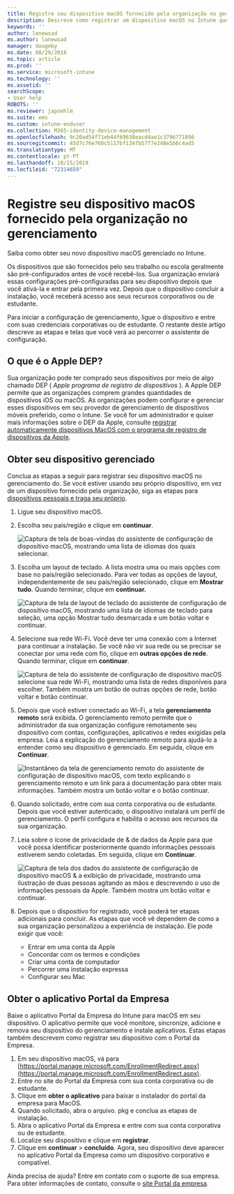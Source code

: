 ```yaml
---
title: Registre seu dispositivo macOS fornecido pela organização no gerenciamento | Microsoft Docs
description: Descreve como registrar um dispositivo macOS no Intune que foi adquirido e fornecido pela sua organização.
keywords: ''
author: lenewsad
ms.author: lanewsad
manager: dougeby
ms.date: 08/29/2018
ms.topic: article
ms.prod: ''
ms.service: microsoft-intune
ms.technology: ''
ms.assetid: ''
searchScope:
- User help
ROBOTS: ''
ms.reviewer: japoehlm
ms.suite: ems
ms.custom: intune-enduser
ms.collection: M365-identity-device-management
ms.openlocfilehash: 9c20ad54f71eb44f69638eacd4ae1c3796771896
ms.sourcegitcommit: 45d7c76e760c5117bf134fb57f7e248e5b6c4ad5
ms.translationtype: MT
ms.contentlocale: pt-PT
ms.lasthandoff: 10/15/2019
ms.locfileid: "72314659"
---
```

# <a name="enroll-your-organization-provided-macos-device-in-management"></a>Registre seu dispositivo macOS fornecido pela organização no gerenciamento

Saiba como obter seu novo dispositivo macOS gerenciado no Intune.  

Os dispositivos que são fornecidos pelo seu trabalho ou escola geralmente são pré-configurados antes de você recebê-los. Sua organização enviará essas configurações pré-configuradas para seu dispositivo depois que você ativá-la e entrar pela primeira vez. Depois que o dispositivo concluir a instalação, você receberá acesso aos seus recursos corporativos ou de estudante.

Para iniciar a configuração de gerenciamento, ligue o dispositivo e entre com suas credenciais corporativas ou de estudante. O restante deste artigo descreve as etapas e telas que você verá ao percorrer o assistente de configuração.

## <a name="what-is-apple-dep"></a>O que é o Apple DEP?

Sua organização pode ter comprado seus dispositivos por meio de algo chamado DEP ( *Apple programa de registro de dispositivos* ). A Apple DEP permite que as organizações comprem grandes quantidades de dispositivos iOS ou macOS. As organizações podem configurar e gerenciar esses dispositivos em seu provedor de gerenciamento de dispositivos móveis preferido, como o Intune. Se você for um administrador e quiser mais informações sobre o DEP da Apple, consulte [registrar automaticamente dispositivos MacOS com o programa de registro de dispositivos da Apple](https://docs.microsoft.com/intune/enrollment/device-enrollment-program-enroll-macos).  

## <a name="get-your-device-managed"></a>Obter seu dispositivo gerenciado

Conclua as etapas a seguir para registrar seu dispositivo macOS no gerenciamento do. Se você estiver usando seu próprio dispositivo, em vez de um dispositivo fornecido pela organização, siga as etapas para [dispositivos pessoais e traga seu próprio](enroll-your-device-in-intune-macos-cp.md).  

1. Ligue seu dispositivo macOS.
2. Escolha seu país/região e clique em **continuar**.  

   ![Captura de tela de boas-vindas do assistente de configuração de dispositivo macOS, mostrando uma lista de idiomas dos quais selecionar.](./media/macos-dep-welcome-1808.png)
3. Escolha um layout de teclado. A lista mostra uma ou mais opções com base no país/região selecionado. Para ver todas as opções de layout, independentemente de seu país/região selecionado, clique em **Mostrar tudo**. Quando terminar, clique em **continuar.**  

   ![Captura de tela de layout de teclado do assistente de configuração de dispositivo macOS, mostrando uma lista de idiomas de teclado para seleção, uma opção Mostrar tudo desmarcada e um botão voltar e continuar.](./media/macos-dep-keyboard-1808.png)  
4. Selecione sua rede Wi-Fi. Você deve ter uma conexão com a Internet para continuar a instalação. Se você não vir sua rede ou se precisar se conectar por uma rede com fio, clique em **outras opções de rede**. Quando terminar, clique em **continuar**.  

   ![Captura de tela do assistente de configuração de dispositivo macOS selecione sua rede Wi-Fi, mostrando uma lista de redes disponíveis para escolher. Também mostra um botão de outras opções de rede, botão voltar e botão continuar.](./media/macos-dep-wifi-1808.png)  
5. Depois que você estiver conectado ao Wi-Fi, a tela **gerenciamento remoto** será exibida. O gerenciamento remoto permite que o administrador da sua organização configure remotamente seu dispositivo com contas, configurações, aplicativos e redes exigidas pela empresa. Leia a explicação do gerenciamento remoto para ajudá-lo a entender como seu dispositivo é gerenciado. Em seguida, clique em **Continuar**.  

   ![Instantâneo da tela de gerenciamento remoto do assistente de configuração de dispositivo macOS, com texto explicando o gerenciamento remoto e um link para a documentação para obter mais informações. Também mostra um botão voltar e o botão continuar.](./media/macos-dep-remote-management-1-1808.png)  
6. Quando solicitado, entre com sua conta corporativa ou de estudante. Depois que você estiver autenticado, o dispositivo instalará um perfil de gerenciamento. O perfil configura e habilita o acesso aos recursos da sua organização.  
7. Leia sobre o ícone de privacidade de & de dados da Apple para que você possa identificar posteriormente quando informações pessoais estiverem sendo coletadas. Em seguida, clique em **Continuar**.  

   ![Captura de tela dos dados do assistente de configuração de dispositivo macOS & a exibição de privacidade, mostrando uma ilustração de duas pessoas agitando as mãos e descrevendo o uso de informações pessoais da Apple. Também mostra um botão voltar e continuar.](./media/macos-dep-apple-data-privacy-1808.png)  
8. Depois que o dispositivo for registrado, você poderá ter etapas adicionais para concluir. As etapas que você vê dependem de como a sua organização personalizou a experiência de instalação. Ele pode exigir que você:
    * Entrar em uma conta da Apple
    * Concordar com os termos e condições
    * Criar uma conta de computador
    * Percorrer uma instalação expressa
    * Configurar seu Mac

## <a name="get-the-company-portal-app"></a>Obter o aplicativo Portal da Empresa

Baixe o aplicativo Portal da Empresa do Intune para macOS em seu dispositivo. O aplicativo permite que você monitore, sincronize, adicione e remova seu dispositivo do gerenciamento e instale aplicativos. Estas etapas também descrevem como registrar seu dispositivo com o Portal da Empresa.

1. Em seu dispositivo macOS, vá para [https://portal.manage.microsoft.com/EnrollmentRedirect.aspx](https://portal.manage.microsoft.com/EnrollmentRedirect.aspx).
2. Entre no site do Portal da Empresa com sua conta corporativa ou de estudante. 
3. Clique em **obter o aplicativo** para baixar o instalador do portal da empresa para MacOS.
4. Quando solicitado, abra o arquivo. pkg e conclua as etapas de instalação.
5. Abra o aplicativo Portal da Empresa e entre com sua conta corporativa ou de estudante.
6. Localize seu dispositivo e clique em **registrar**.
7. Clique em **continuar** > **concluído**. Agora, seu dispositivo deve aparecer no aplicativo Portal da Empresa como um dispositivo corporativo e compatível.

Ainda precisa de ajuda? Entre em contato com o suporte de sua empresa. Para obter informações de contato, consulte o [site Portal da empresa](https://go.microsoft.com/fwlink/?linkid=2010980).
